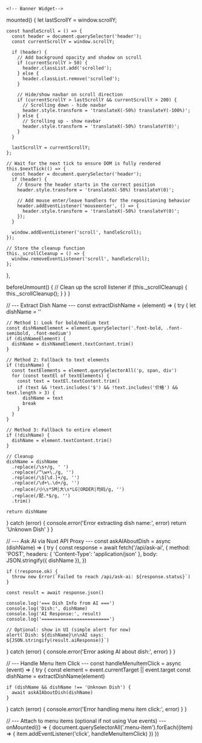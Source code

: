 <script setup>
import { ref, computed, watch, onMounted, onBeforeUnmount, nextTick } from 'vue'

// Mobile menu state
const isMobileMenuOpen = ref(false)

// Show all menu sections state
const showAllMenuSections = ref(false)

// Lunch Special items management
const showAllLunchItems = ref(false)
const initialLunchItemsCount = 16

// Special Combination Platter items management
const showAllComboItems = ref(false)
const initialComboItemsCount = 16

// Complete lunch special menu items
const lunchSpecialItems = [
  { id: 'L1', name: 'Chicken or Roast Pork Chow Mein', chinese: '雞或叉燒炒麵', price: '$5.50' },
  { id: 'L2', name: 'Shrimp or Beef Chow Mein', chinese: '蝦或牛炒麵', price: '$5.50' },
  { id: 'L3', name: 'Chicken or Roast Pork Lo Mein', chinese: '雞或叉燒撈麵', price: '$5.50' },
  { id: 'L4', name: 'Shrimp or Beef Lo Mein', chinese: '蝦或牛撈麵', price: '$5.50' },
  { id: 'L5', name: 'Beef With Broccoli', chinese: '芥蘭牛', price: '$5.50' },
  { id: 'L6', name: 'Chicken With Broccoli', chinese: '芥蘭雞', price: '$5.50' },
  { id: 'L7', name: 'Shrimp With Broccoli', chinese: '芥蘭蝦', price: '$5.50' },
  { id: 'L8', name: 'Roast Pork With Broccoli', chinese: '芥蘭叉燒', price: '$5.50' },
  { id: 'L9', name: 'Pepper Steak With Onion', chinese: '青椒牛', price: '$5.50' },
  { id: 'L10', name: 'Roast Pork With Chinese Vegs', chinese: '叉燒炒菜', price: '$5.50' },
  { id: 'L11', name: 'Moo Goo Gai Pan', chinese: '蘑菇雞', price: '$5.50' },
  { id: 'L12', name: 'Shrimp With Chinese Vegs', chinese: '蝦炒菜', price: '$5.50' },
  { id: 'L13', name: 'Beef With Chinese Vegs', chinese: '牛炒菜', price: '$5.50' },
  { id: 'L14', name: 'Sweet & Sour Chicken or Pork', chinese: '甜酸雞或豬', price: '$5.50' },
  { id: 'L15', name: 'Shrimp With Lobster Sauce', chinese: '龍蝦汁蝦', price: '$5.50' },
  { id: 'L16', name: 'Mixed Vegs With Brown Sauce', chinese: '什錦菜', price: '$5.50' },
  { id: 'L17', name: 'Shrimp With Cashew Nuts', chinese: '腰果蝦', price: '$5.50' },
  { id: 'L18', name: 'Chicken With Cashew Nuts', chinese: '腰果雞', price: '$5.50' },
  { id: 'L19', name: 'Sesame Chicken', chinese: '芝麻雞', price: '$5.50' },
  { id: 'L20', name: 'General Tso\'s Chicken', chinese: '左宗棠雞', price: '$5.50', spicy: true },
  { id: 'L21', name: 'Beef With Garlic Sauce', chinese: '魚香牛', price: '$5.50', spicy: true },
  { id: 'L22', name: 'Chicken With Garlic Sauce', chinese: '魚香雞', price: '$5.50', spicy: true },
  { id: 'L23', name: 'Shrimp With Garlic Sauce', chinese: '魚香蝦', price: '$5.50', spicy: true },
  { id: 'L24', name: 'Broccoli With Garlic Sauce', chinese: '魚香芥蘭', price: '$5.50', spicy: true },
  { id: 'L25', name: 'Kung Po Chicken', chinese: '宮保雞', price: '$5.50', spicy: true },
  { id: 'L26', name: 'Szechuan Beef', chinese: '四川牛', price: '$5.50', spicy: true },
  { id: 'L27', name: 'Szechuan Chicken', chinese: '四川雞', price: '$5.50', spicy: true },
  { id: 'L28', name: 'Szechuan Shrimp', chinese: '四川蝦', price: '$5.50', spicy: true },
  { id: 'L29', name: 'Hunan Beef', chinese: '湖南牛', price: '$5.50', spicy: true },
  { id: 'L30', name: 'Hunan Chicken', chinese: '湖南雞', price: '$5.50', spicy: true },
  { id: 'L31', name: 'Hunan Shrimp', chinese: '湖南蝦', price: '$5.50', spicy: true },
  { id: 'L32', name: 'Mongolian Chicken', chinese: '蒙古雞', price: '$5.50', spicy: true },
  { id: 'L33', name: 'Mongolian Beef', chinese: '蒙古牛', price: '$5.50', spicy: true },
  { id: 'L34', name: 'Boneless Spare Ribs', chinese: '無骨排骨', price: '$5.50' }
]

// Complete special combination platter items (all items)
const specialComboItems = [
  { id: 'C1', name: 'CHICKEN OR PORK CHOW MEIN', chinese: '鸡肉或猪肉炒面', price: '$7.55' },
  { id: 'C2', name: 'CHICKEN OR PORK EGG FOO YOUNG', chinese: '鸡肉或猪肉芙蓉蛋', price: '$7.55' },
  { id: 'C3', name: 'CHICKEN OR PORK LO MEIN', chinese: '鸡肉或猪肉捞面', price: '$7.55' },
  { id: 'C4', name: 'SWEET & SOUR CHICKEN OR PORK', chinese: '糖醋鸡或糖醋猪肉', price: '$7.55' },
  { id: 'C5', name: 'SWEET & SOUR SHRIMP', chinese: '糖醋虾', price: '$7.95' },
  { id: 'C6', name: 'BARBECUED SPARE RIBS', chinese: '烤排骨', price: '$7.95' },
  { id: 'C7', name: 'BONELESS RIBS', chinese: '无骨排骨', price: '$7.95' },
  { id: 'C8', name: 'PEPPER STEAK W. ONION', chinese: '洋葱胡椒牛排', price: '$7.75' },
  { id: 'C9', name: 'BEEF W. BROCCOLI', chinese: '西兰花牛肉', price: '$7.75' },
  { id: 'C10', name: 'CHICKEN W. BROCCOLI', chinese: '西兰花鸡肉', price: '$7.75' },
  { id: 'C11', name: 'SHRIMP W. BROCCOLI', chinese: '虾仁西兰花', price: '$7.95' },
  { id: 'C12', name: 'ROAST PORK W. BROCCOLI', chinese: '西兰花烤猪肉', price: '$7.55' },
  { id: 'C13', name: 'SHRIMP W. LOBSTER SAUCE', chinese: '龙虾酱虾', price: '$7.95' },
  { id: 'C14', name: 'MOO GOO GAI PAN', chinese: '蘑菇鸡片', price: '$7.55' },
  { id: 'C15', name: 'SHRIMP W. CHINESE VEGETABLES', chinese: '虾仁炒蔬菜', price: '$7.95' },
  { id: 'C16', name: 'CHICKEN W. MIX VEGETABLES', chinese: '鸡肉什锦蔬菜', price: '$7.55' },
  { id: 'C17', name: 'SESAME CHICKEN', chinese: '芝麻鸡', price: '$7.95' },
  { id: 'C18', name: 'GENERAL TSO\'S CHICKEN', chinese: '左宗棠鸡', price: '$7.95', spicy: true },
  { id: 'C19', name: 'ORANGE CHICKEN', chinese: '橙汁鸡', price: '$7.95' },
  { id: 'C20', name: 'HONEY CHICKEN', chinese: '蜜汁鸡', price: '$7.95' },
  { id: 'C21', name: 'KUNG PAO CHICKEN', chinese: '宫保鸡丁', price: '$7.95', spicy: true },
  { id: 'C22', name: 'CASHEW CHICKEN', chinese: '腰果鸡丁', price: '$7.95' },
  { id: 'C23', name: 'BEEF WITH GARLIC SAUCE', chinese: '鱼香牛肉', price: '$7.95', spicy: true },
  { id: 'C24', name: 'MONGOLIAN BEEF', chinese: '蒙古牛肉', price: '$7.95', spicy: true }
]

// Limited special combo items (C1-C16) - static array
const limitedComboItems = [
  { id: 'C1', name: 'CHICKEN OR PORK CHOW MEIN', chinese: '鸡肉或猪肉炒面', price: '$7.55' },
  { id: 'C2', name: 'CHICKEN OR PORK EGG FOO YOUNG', chinese: '鸡肉或猪肉芙蓉蛋', price: '$7.55' },
  { id: 'C3', name: 'CHICKEN OR PORK LO MEIN', chinese: '鸡肉或猪肉捞面', price: '$7.55' },
  { id: 'C4', name: 'SWEET & SOUR CHICKEN OR PORK', chinese: '糖醋鸡或糖醋猪肉', price: '$7.55' },
  { id: 'C5', name: 'SWEET & SOUR SHRIMP', chinese: '糖醋虾', price: '$7.95' },
  { id: 'C6', name: 'BARBECUED SPARE RIBS', chinese: '烤排骨', price: '$7.95' },
  { id: 'C7', name: 'BONELESS RIBS', chinese: '无骨排骨', price: '$7.95' },
  { id: 'C8', name: 'PEPPER STEAK W. ONION', chinese: '洋葱胡椒牛排', price: '$7.75' },
  { id: 'C9', name: 'BEEF W. BROCCOLI', chinese: '西兰花牛肉', price: '$7.75' },
  { id: 'C10', name: 'CHICKEN W. BROCCOLI', chinese: '西兰花鸡肉', price: '$7.75' },
  { id: 'C11', name: 'SHRIMP W. BROCCOLI', chinese: '虾仁西兰花', price: '$7.95' },
  { id: 'C12', name: 'ROAST PORK W. BROCCOLI', chinese: '西兰花烤猪肉', price: '$7.55' },
  { id: 'C13', name: 'SHRIMP W. LOBSTER SAUCE', chinese: '龙虾酱虾', price: '$7.95' },
  { id: 'C14', name: 'MOO GOO GAI PAN', chinese: '蘑菇鸡片', price: '$7.55' },
  { id: 'C15', name: 'SHRIMP W. CHINESE VEGETABLES', chinese: '虾仁炒蔬菜', price: '$7.95' },
  { id: 'C16', name: 'CHICKEN W. MIX VEGETABLES', chinese: '鸡肉什锦蔬菜', price: '$7.55' }
]

// Limited lunch items array (L1-L16) - static array to avoid Vue DOM issues
const limitedLunchItems = [
  { id: 'L1', name: 'Chicken or Roast Pork Chow Mein', chinese: '雞或叉燒炒麵', price: '$5.50' },
  { id: 'L2', name: 'Shrimp or Beef Chow Mein', chinese: '蝦或牛炒麵', price: '$5.50' },
  { id: 'L3', name: 'Chicken or Roast Pork Lo Mein', chinese: '雞或叉燒撈麵', price: '$5.50' },
  { id: 'L4', name: 'Shrimp or Beef Lo Mein', chinese: '蝦或牛撈麵', price: '$5.50' },
  { id: 'L5', name: 'Beef With Broccoli', chinese: '芥蘭牛', price: '$5.50' },
  { id: 'L6', name: 'Chicken With Broccoli', chinese: '芥蘭雞', price: '$5.50' },
  { id: 'L7', name: 'Shrimp With Broccoli', chinese: '芥蘭蝦', price: '$5.50' },
  { id: 'L8', name: 'Roast Pork With Broccoli', chinese: '芥蘭叉燒', price: '$5.50' },
  { id: 'L9', name: 'Pepper Steak With Onion', chinese: '青椒牛', price: '$5.50' },
  { id: 'L10', name: 'Roast Pork With Chinese Vegs', chinese: '叉燒炒菜', price: '$5.50' },
  { id: 'L11', name: 'Moo Goo Gai Pan', chinese: '蘑菇雞', price: '$5.50' },
  { id: 'L12', name: 'Shrimp With Chinese Vegs', chinese: '蝦炒菜', price: '$5.50' },
  { id: 'L13', name: 'Beef With Chinese Vegs', chinese: '牛炒菜', price: '$5.50' },
  { id: 'L14', name: 'Sweet & Sour Chicken or Pork', chinese: '甜酸雞或豬', price: '$5.50' },
  { id: 'L15', name: 'Shrimp With Lobster Sauce', chinese: '龍蝦汁蝦', price: '$5.50' },
  { id: 'L16', name: 'Mixed Vegs With Brown Sauce', chinese: '什錦菜', price: '$5.50' },
]

// Computed property for current lunch items with error handling
const currentLunchItems = computed(() => {
  try {
    const result = showAllLunchItems.value ? lunchSpecialItems : limitedLunchItems
    console.log('currentLunchItems computed - showAllLunchItems:', showAllLunchItems.value, 'returning items count:', result.length)
    return result
  } catch (error) {
    console.error('Error in currentLunchItems computed:', error)
    return limitedLunchItems // fallback to limited items
  }
})

// Simple toggle function with defensive programming
const toggleLunchItems = () => {
  console.log('toggleLunchItems called - current state:', showAllLunchItems.value)
  try {
    const currentState = showAllLunchItems.value
    showAllLunchItems.value = !currentState
    console.log('toggleLunchItems - state changed from', currentState, 'to', showAllLunchItems.value)
  } catch (error) {
    console.error('Error toggling lunch items:', error)
    // Force reset to false if there's an error
    showAllLunchItems.value = false
  }
}

// Ultra-simplified handler 
const handleToggleLunchItems = (event) => {
  console.log('handleToggleLunchItems called - current state:', showAllLunchItems.value)
  try {
    if (event) {
      event.preventDefault()
      event.stopPropagation()
    }
    toggleLunchItems()
    console.log('handleToggleLunchItems completed - new state:', showAllLunchItems.value)
  } catch (error) {
    console.error('Error in handleToggleLunchItems:', error)
  }
}

// Computed property for current combo items with error handling
const currentComboItems = computed(() => {
  try {
    const result = showAllComboItems.value ? specialComboItems : limitedComboItems
    console.log('currentComboItems computed - showAllComboItems:', showAllComboItems.value, 'returning items count:', result.length)
    return result
  } catch (error) {
    console.error('Error in currentComboItems computed:', error)
    return limitedComboItems // fallback to limited items
  }
})

// Simple toggle function for combo items
const toggleComboItems = () => {
  console.log('toggleComboItems called - current state:', showAllComboItems.value)
  try {
    const currentState = showAllComboItems.value
    showAllComboItems.value = !currentState
    console.log('toggleComboItems - state changed from', currentState, 'to', showAllComboItems.value)
  } catch (error) {
    console.error('Error toggling combo items:', error)
    // Force reset to false if there's an error
    showAllComboItems.value = false
  }
}

// Handler for combo items toggle
const handleToggleComboItems = (event) => {
  console.log('handleToggleComboItems called - current state:', showAllComboItems.value)
  try {
    if (event) {
      event.preventDefault()
      event.stopPropagation()
    }
    toggleComboItems()
    console.log('handleToggleComboItems completed - new state:', showAllComboItems.value)
  } catch (error) {
    console.error('Error in handleToggleComboItems:', error)
  }
}

// Basic initialization after DOM mount
onMounted(async () => {
  // Privacy-focused browser detection for analytics purposes
  // These browsers commonly block Google Analytics tracking
  try {
    let isPrivacyBrowser = false;
    let browserName = 'Unknown';
    
    // Check for Brave browser
    const isBrave = (navigator.brave && await navigator.brave.isBrave()) || false;
    if (isBrave) {
      isPrivacyBrowser = true;
      browserName = 'Brave';
    }
    
    // Check for other privacy-focused browsers via User Agent
    const userAgent = navigator.userAgent;
    
    // Safari with Enhanced Tracking Protection (most Safari users have this enabled)
    if (userAgent.includes('Safari') && !userAgent.includes('Chrome') && !userAgent.includes('Chromium')) {
      isPrivacyBrowser = true;
      browserName = 'Safari';
    }
    
    // Firefox (Enhanced Tracking Protection is default since v69)
    if (userAgent.includes('Firefox')) {
      isPrivacyBrowser = true;
      browserName = 'Firefox';
    }
    
    // DuckDuckGo Browser
    if (userAgent.includes('DuckDuckGo')) {
      isPrivacyBrowser = true;
      browserName = 'DuckDuckGo';
    }
    
    // Tor Browser (based on Firefox)
    if (userAgent.includes('Tor') || userAgent.includes('torbrowser')) {
      isPrivacyBrowser = true;
      browserName = 'Tor';
    }
    
    // Edge with tracking prevention (when in strict mode, but we'll log all Edge users)
    if (userAgent.includes('Edg/')) {
      isPrivacyBrowser = true;
      browserName = 'Edge';
    }
    
    // Opera (when ad blocker is enabled, but we'll log all Opera users)
    if (userAgent.includes('OPR/') || userAgent.includes('Opera')) {
      isPrivacyBrowser = true;
      browserName = 'Opera';
    }
    
    console.log(`Privacy browser detected: ${isPrivacyBrowser} (${browserName})`);
    
    // Store the result for potential analytics use
    window.isPrivacyBrowserDetected = isPrivacyBrowser;
    window.detectedBrowserName = browserName;
    
    // Log privacy-focused browser users to database
    if (isPrivacyBrowser) {
      await logPrivacyBrowserUser(browserName);
    }
  } catch (error) {
    console.log('Privacy browser detection failed');
    console.warn('Error detecting privacy browser:', error);
    window.isPrivacyBrowserDetected = false;
    window.detectedBrowserName = 'Unknown';
  }

  // Make function globally available for debugging
  window.debugToggleLunch = () => {
    handleToggleLunchItems()
  }
  window.debugToggleCombo = () => {
    handleToggleComboItems()
  }
})

// Function to log privacy-focused browser users to database
const logPrivacyBrowserUser = async (browserName) => {
  try {
    console.log(`Attempting to log ${browserName} user via proxy`);
    
    // Use the Nuxt proxy API route to avoid mixed content issues
    const response = await fetch('/api/log-brave-proxy', {
      method: 'POST',
      headers: {
        'Content-Type': 'application/json',
        'Accept': 'application/json',
      },
      body: JSON.stringify({
        timestamp: new Date().toISOString(),
        userAgent: navigator.userAgent,
        url: window.location.href,
        action: 'log_privacy_browser_user',
        browserName: browserName
      })
    });
    
    console.log('Proxy response status:', response.status, response.statusText);
    
    if (response.ok) {
      const result = await response.json();
      console.log(`${browserName} user logged successfully via proxy:`, result);
    } else {
      const errorText = await response.text();
      console.warn(`Failed to log ${browserName} user via proxy:`, response.status, response.statusText, errorText);
    }
  } catch (error) {
    console.warn(`Error logging ${browserName} user via proxy:`, error);
    console.warn('Error details:', error.message, error.name);
  }
}

// Apple MapKit configuration - completely isolated from Vue reactivity
const mapLoaded = ref(false)
const mapContainer = ref(null) // Template ref for map container
let mapInstance = null // Plain variable, not reactive
const APPLE_MAPS_API_KEY = 'eyJraWQiOiJHS0NQSzQ0RldDIiwidHlwIjoiSldUIiwiYWxnIjoiRVMyNTYifQ.eyJpc3MiOiI2R002RDUzMjNFIiwiaWF0IjoxNzU3Nzg4NDM5LCJvcmlnaW4iOiJoYXBweWZhbWlseW9rLmNvbSJ9.uOKILgzEfCHQ8JVBCcmoSorKyj7eFNIoWtE03M_oQNipmgeiRQ5QYvwH2w37lPPUcEN3Fyh-OR6ncUaW58ljcA'

// Debug function to decode JWT header - FIXED
const debugJWT = (token) => {
  try {
    const parts = token.split('.')
    if (parts.length !== 3) {
      console.error('Invalid JWT format - expected 3 parts, got:', parts.length)
      return null
    }
    
    const header = JSON.parse(atob(parts[0]))
    const payload = JSON.parse(atob(parts[1]))
    
    console.log('JWT Header:', header)
    console.log('JWT Payload:', payload)
    
    const now = Math.floor(Date.now() / 1000)
    console.log('Current timestamp:', now)
    console.log('Token issued at:', payload.iat)
    
    // Check if token has expiration
    if (payload.exp) {
      console.log('Token expires at:', payload.exp)
      console.log('Token is valid:', now >= payload.iat && now <= payload.exp)
      return { header, payload, isValid: now >= payload.iat && now <= payload.exp }
    } else {
      // No expiration field - check if issued time is valid and not in future
      const isValid = payload.iat && now >= payload.iat
      console.log('Token has no expiration field')
      console.log('Token is valid (no expiration):', isValid)
      return { header, payload, isValid }
    }
    
  } catch (error) {
    console.error('Error decoding JWT:', error)
    return null
  }
}


// Menu sections data - hardcoded for reliability and completeness
const menuSections = ref([
  { id: 'kids-menu', title: 'KIDS MENU', subtitle: '儿童菜单' },
  { id: 'lunch-special', title: 'LUNCH SPECIAL', subtitle: '午餐特价' },
  { id: 'appetizers', title: 'APPETIZERS', subtitle: '开胃菜' },
  { id: 'soup', title: 'SOUP', subtitle: '汤' },
  { id: 'fried-rice', title: 'FRIED RICE', subtitle: '炒饭' },
  { id: 'chow-mein', title: 'CHOW MEIN', subtitle: '炒面' },
  { id: 'lo-mein', title: 'LO MEIN', subtitle: '捞面' },
  { id: 'chow-mai-fun', title: 'CHOW MAI FUN', subtitle: '炒面粉' },
  { id: 'egg-foo-young', title: 'EGG FOO YOUNG', subtitle: '芙蓉蛋' },
  { id: 'beef', title: 'BEEF', subtitle: '牛肉' },
  { id: 'chicken', title: 'CHICKEN', subtitle: '鸡肉' },
  { id: 'pork', title: 'PORK', subtitle: '猪肉' },
  { id: 'seafood', title: 'SEAFOOD', subtitle: '海鲜' },
  { id: 'special-combination-platter', title: 'SPECIAL COMBINATION PLATTER', subtitle: '特色拼盘' },
  { id: 'sweet-sour', title: 'SWEET & SOUR', subtitle: '糖醋类' },
  { id: 'moo-shu', title: 'MOO SHU', subtitle: '木须类' },
  { id: 'vegetables', title: 'VEGETABLE', subtitle: '蔬菜类' },
  { id: 'coupons', title: 'COUPONS', subtitle: '优惠券' }
])

// Toggle mobile menu
const toggleMobileMenu = () => {
  isMobileMenuOpen.value = !isMobileMenuOpen.value
}

// Close mobile menu
const closeMobileMenu = () => {
  isMobileMenuOpen.value = false
}

// Show all menu sections
const showAllMenu = () => {
  showAllMenuSections.value = !showAllMenuSections.value
  // Close mobile menu if open
  if (isMobileMenuOpen.value) {
    closeMobileMenu()
  }
}

// Navigate to menu section
const navigateToSection = (sectionId) => {
  const element = document.getElementById(sectionId)
  if (element) {
    element.scrollIntoView({
      behavior: 'smooth',
      block: 'start'
    })
  }
  // Hide all menu sections view
  showAllMenuSections.value = false
  // Close mobile menu if open
  if (isMobileMenuOpen.value) {
    closeMobileMenu()
  }
}

// Navigate to home and scroll to top
const navigateToHome = () => {
  // Navigate to root path to clear URL
  navigateTo('/')
  // Also scroll to top for better UX
  window.scrollTo({
    top: 0,
    behavior: 'smooth'
  })
}

// Navigate to menus page
const navigateToMenus = () => {
  navigateTo('/menus')
}

// Initialize Apple MapKit
const initializeMap = async () => {
  console.log('Initializing Apple Maps...')
  
  if (!process.client) {
    console.log('Not on client side, skipping map initialization')
    return
  }

  const mapElement = mapContainer.value
  if (!mapElement) {
    console.error('Map container ref not available')
    return
  }

  if (!APPLE_MAPS_API_KEY || APPLE_MAPS_API_KEY === 'YOUR_API_KEY_HERE') {
    console.warn('Apple Maps API key not configured')
    showMapError('Map requires API key configuration')
    return
  }

  try {
    // Check if MapKit script is already loaded or being loaded
    const existingScript = document.querySelector('script[src*="mapkit.js"]')
    
    // Load the complete MapKit JS library directly
    if (!window.mapkit || !window.mapkit.Map) {
      if (!existingScript) {
        console.log('Loading MapKit JS library...')
        await new Promise((resolve, reject) => {
          const script = document.createElement('script')
          script.src = 'https://cdn.apple-mapkit.com/mk/5.x.x/mapkit.js'
          script.crossOrigin = 'anonymous'
          script.onload = () => {
            console.log('MapKit JS library loaded successfully')
            resolve()
          }
          script.onerror = (error) => {
            console.error('Failed to load MapKit JS library:', error)
            reject(error)
          }
          document.head.appendChild(script)
        })
      } else {
        console.log('MapKit script already exists, waiting for it to load...')
        // Wait for existing script to load
        await new Promise((resolve) => {
          const checkLoaded = () => {
            if (window.mapkit && window.mapkit.Map) {
              resolve()
            } else {
              setTimeout(checkLoaded, 100)
            }
          }
          checkLoaded()
        })
      }
    }
    
    // Give it a moment to initialize all libraries
    setTimeout(() => {
      initMapKit()
    }, 500)
    
  } catch (error) {
    console.error('Error loading Apple Maps:', error)
    showMapError('Error loading Apple Maps')
  }
}

const showMapError = (message) => {
  console.log('Showing map error:', message)
  
  // Set map as "loaded" first to hide loading indicator and prevent Vue reactivity issues
  mapLoaded.value = true
  
  // Use a safer approach for DOM updates
  setTimeout(() => {
    const mapElement = mapContainer.value
    if (mapElement && mapElement.isConnected && mapElement.parentNode) {
      try {
        // Create a simple fallback display
        const errorDiv = document.createElement('div')
        errorDiv.className = 'flex items-center justify-center h-full text-center p-4'
        errorDiv.innerHTML = `
          <div>
            <p class="text-red-600 mb-2">${message}</p>
            <p class="text-sm text-gray-500">Unable to load Apple Maps</p>
            <div class="mt-4 space-y-2">
              <button onclick="window.location.reload()" class="block mx-auto px-4 py-2 bg-red-600 text-white rounded text-sm hover:bg-red-700">
                Retry
              </button>
              <div class="text-sm text-gray-600 mt-2">
                <p>1219 E. Alameda St</p>
                <p>Norman, OK, 73071</p>
              </div>
            </div>
          </div>
        `
        
        // Clear existing content safely
        while (mapElement.firstChild) {
          mapElement.removeChild(mapElement.firstChild)
        }
        
        mapElement.appendChild(errorDiv)
        
      } catch (domError) {
        console.error('Error updating map element:', domError)
        // Fallback: just show a simple text
        if (mapElement) {
          mapElement.textContent = 'Map loading failed. Location: 1219 E. Alameda St, Norman, OK, 73071'
        }
      }
    }
  }, 100) // Small delay to ensure DOM is stable
}

const initMapKit = () => {
  console.log('Initializing MapKit...')
  
  try {
    if (!window.mapkit) {
      console.error('MapKit not available on window object')
      showMapError('MapKit library not loaded')
      return
    }

    console.log('MapKit available, checking if already initialized...')
    console.log('MapKit version:', window.mapkit.version)
    console.log('MapKit.Map available:', typeof window.mapkit.Map)
    
    // Check if Map constructor is available
    if (!window.mapkit.Map) {
      console.error('MapKit.Map constructor not available')
      showMapError('MapKit Map library not fully loaded')
      return
    }
    
    // Check if MapKit is already initialized
    if (window.mapkit.isConfigured === true) {
      console.log('MapKit already configured, creating map directly')
      createMap()
      return
    }

    console.log('Initializing MapKit with API key...')
    console.log('API key length:', APPLE_MAPS_API_KEY.length)
    
    // Debug the JWT token
    const jwtDebug = debugJWT(APPLE_MAPS_API_KEY)
    if (!jwtDebug || !jwtDebug.isValid) {
      console.error('JWT token appears to be invalid or expired')
      showMapError('Invalid or expired API key. Please check your Apple MapKit JWT token.')
      return
    }
    
    // Track if map creation has been attempted to prevent multiple calls
    let mapCreationAttempted = false
    
    // Initialize MapKit with better error handling
    try {
      window.mapkit.init({
        authorizationCallback: (done) => {
          console.log('Authorization callback triggered')
          
          try {
            // Call done with the JWT token
            done(APPLE_MAPS_API_KEY)
            console.log('Authorization callback completed successfully')
            
            // Wait for MapKit to process the auth and create map
            setTimeout(() => {
              console.log('Post-auth delayed check - MapKit.isConfigured:', window.mapkit.isConfigured)
              if (!mapCreationAttempted) {
                mapCreationAttempted = true
                console.log('Attempting map creation after auth...')
                createMap()
              }
            }, 2000) // Longer delay to ensure full initialization
            
          } catch (authError) {
            console.error('Error in authorization callback:', authError)
            showMapError('Authentication failed: ' + authError.message)
          }
        },
        language: 'en'
      })
      
      console.log('MapKit.init() called successfully')
      
    } catch (initError) {
      console.error('Error during mapkit.init():', initError)
      showMapError('Failed to initialize MapKit: ' + initError.message)
      return
    }

    // Final fallback timeout
    setTimeout(() => {
      console.log('Final timeout check - MapKit.isConfigured:', window.mapkit.isConfigured)
      console.log('MapKit.Map available:', typeof window.mapkit.Map)
      
      if (!mapCreationAttempted && window.mapkit.Map) {
        console.log('Timeout reached, attempting to create map anyway...')
        mapCreationAttempted = true
        createMap()
      } else if (!mapCreationAttempted) {
        console.error('MapKit failed to initialize after timeout')
        showMapError('MapKit failed to initialize properly')
      }
    }, 15000) // Longer timeout for full initialization

  } catch (error) {
    console.error('Error initializing MapKit:', error)
    showMapError('Error initializing MapKit: ' + error.message)
  }
}

const createMap = () => {
  console.log('Creating map...')
  
  try {
    const mapElement = mapContainer.value
    if (!mapElement) {
      console.error('Map container ref not available when creating map')
      showMapError('Map container element not found')
      return
    }

    if (!window.mapkit) {
      console.error('MapKit not available when creating map')
      showMapError('MapKit library not available')
      return
    }

    console.log('MapKit state:', {
      isConfigured: window.mapkit.isConfigured,
      version: window.mapkit.version,
      Map: typeof window.mapkit.Map,
      Coordinate: typeof window.mapkit.Coordinate
    })

    // Clear any existing content and remove loading indicator
    mapElement.innerHTML = ''

    // Create coordinate for restaurant location
    // 1219 E. Alameda St, Norman, OK, 73071 - Happy Family Restaurant
    const latitude = 35.219572    // Correct Google coordinates for Happy Family Restaurant
    const longitude = -97.4219136
    console.log(`Creating map with coordinates: ${latitude}, ${longitude}`)

    if (!window.mapkit.Coordinate) {
      console.error('MapKit coordinate classes not available')
      showMapError('MapKit coordinate system not available')
      return
    }

    if (!window.mapkit.Map) {
      console.error('MapKit Map constructor not available')
      showMapError('MapKit Map constructor not available')
      return
    }

    const coordinate = new window.mapkit.Coordinate(latitude, longitude)

    // Create the map with proper configuration
    console.log('Creating map instance...')
    
    mapInstance = new window.mapkit.Map(mapElement, {
      center: coordinate,
      region: new window.mapkit.CoordinateRegion(
        coordinate,
        new window.mapkit.CoordinateSpan(0.01, 0.01)
      ),
      mapType: window.mapkit.Map.MapTypes.Standard,
      showsMapTypeControl: false,
      showsZoomControl: true,
      showsUserLocationControl: false,
      isRotationEnabled: false,
      isScrollEnabled: true,
      isZoomEnabled: true,
      showsCompass: window.mapkit.FeatureVisibility.Hidden
    })

    console.log('Map instance created successfully')

    // Wait for map to be ready before adding annotations
    setTimeout(() => {
      try {
        // Add a marker for the restaurant location
        const restaurantCoordinate = new window.mapkit.Coordinate(latitude, longitude)
        const annotation = new window.mapkit.MarkerAnnotation(restaurantCoordinate, {
          title: 'Happy Family Restaurant',
          subtitle: '1219 E. Alameda St, Norman, OK 73071\nHeisman Square Shopping Center',
          color: '#dc2626'
        })

        mapInstance.addAnnotation(annotation)
        console.log('Marker added to map')

        // Set the map as loaded using setTimeout and nextTick to fully isolate from Vue's update cycle
        setTimeout(() => {
          nextTick(() => {
            try {
              mapLoaded.value = true
              console.log('Map loading completed successfully')
            } catch (error) {
              console.error('Error setting map loaded state:', error)
            }
          })
        }, 100)
      } catch (annotationError) {
        console.error('Error adding annotation:', annotationError)
        // Map created successfully even if annotation fails
        setTimeout(() => {
          nextTick(() => {
            try {
              mapLoaded.value = true
            } catch (error) {
              console.error('Error setting map loaded state after annotation error:', error)
            }
          })
        }, 100)
      }
    }, 1000)

  } catch (error) {
    console.error('Error creating map:', error)
    showMapError('Error creating map: ' + error.message)
  }
}

// Scroll to top function
const scrollToTop = () => {
  window.scrollTo({
    top: 0,
    behavior: 'smooth'
  })
}

// Watch for mobile menu state changes to control body scroll
watch(isMobileMenuOpen, (isOpen) => {
  if (process.client) {
    if (isOpen) {
      document.body.style.overflow = 'hidden'
    } else {
      document.body.style.overflow = ''
    }
  }
})

// Close menu on escape key
const handleEscapeKey = (event) => {
  if (event.key === 'Escape' && isMobileMenuOpen.value) {
    closeMobileMenu()
  }
}

// Setup event listeners on mount
onMounted(() => {
  document.addEventListener('keydown', handleEscapeKey)
  
  // Initialize Apple Maps with proper DOM ready check
  nextTick(() => {
    setTimeout(() => {
      console.log('DOM ready, initializing map...')
      initializeMap()
    }, 500)
  })
})

// Cleanup on unmount
onBeforeUnmount(() => {
  document.removeEventListener('keydown', handleEscapeKey)
  document.body.style.overflow = ''
  
  // Cleanup map instance
  if (mapInstance) {
    try {
      mapInstance.destroy()
    } catch (error) {
      console.warn('Error destroying map:', error)
    }
    mapInstance = null
  }
})
</script>

    <!-- Banner Widget-->
   <!-- <div class="z-999 relative isolate flex items-center gap-x-6 overflow-hidden bg-gray-50 px-6 py-2.5 sm:px-3.5 sm:before:flex-1">
  <div aria-hidden="true" class="absolute top-1/2 left-[max(-7rem,calc(50%-52rem))] -z-10 -translate-y-1/2 transform-gpu blur-2xl">
    <div style="clip-path: polygon(74.8% 41.9%, 97.2% 73.2%, 100% 34.9%, 92.5% 0.4%, 87.5% 0%, 75% 28.6%, 58.5% 54.6%, 50.1% 56.8%, 46.9% 44%, 48.3% 17.4%, 24.7% 53.9%, 0% 27.9%, 11.9% 74.2%, 24.9% 54.1%, 68.6% 100%, 74.8% 41.9%)" class="aspect-577/310 w-144.25 bg-linear-to-r from-[#ff80b5] to-[#9089fc] opacity-30"></div>
  </div>
  <div aria-hidden="true" class="absolute top-1/2 left-[max(45rem,calc(50%+8rem))] -z-10 -translate-y-1/2 transform-gpu blur-2xl">
    <div style="clip-path: polygon(74.8% 41.9%, 97.2% 73.2%, 100% 34.9%, 92.5% 0.4%, 87.5% 0%, 75% 28.6%, 58.5% 54.6%, 50.1% 56.8%, 46.9% 44%, 48.3% 17.4%, 24.7% 53.9%, 0% 27.9%, 11.9% 74.2%, 24.9% 54.1%, 68.6% 100%, 74.8% 41.9%)" class="aspect-577/310 w-144.25 bg-linear-to-r from-[#ff80b5] to-[#9089fc] opacity-30"></div>
  </div>
  <div class="flex flex-wrap items-center gap-x-4 gap-y-2 animate__rubberBand">
    <p class="text-sm/6 text-gray-900">
      <strong class="font-semibold"><i class="fa-duotone fa-solid fa-bullhorn"></i>COMING SOON: We've officially partnered with Doordash to Deliver Your Favorite Meals.</strong><br/>Pay with any major credit card or Apple Pay delivered right to your door!
    </p>
  </div>
  <div class="flex flex-1 justify-end">
    <button type="button" class="-m-3 p-3 focus-visible:-outline-offset-4">
      <span class="sr-only">Dismiss</span>
      <svg viewBox="0 0 20 20" fill="currentColor" data-slot="icon" aria-hidden="true" class="size-5 text-gray-900">
        <path d="M6.28 5.22a.75.75 0 0 0-1.06 1.06L8.94 10l-3.72 3.72a.75.75 0 1 0 1.06 1.06L10 11.06l3.72 3.72a.75.75 0 1 0 1.06-1.06L11.06 10l3.72-3.72a.75.75 0 0 0-1.06-1.06L10 8.94 6.28 5.22Z" />
      </svg>
    </button>
  </div>
</div>-->

<style>
@keyframes pulseZoom {
  0%, 100% {
    transform: scale(1);
  }
  50% {
    transform: scale(1.15);
  }
}
</style>


  mounted() {
    let lastScrollY = window.scrollY;
    
    const handleScroll = () => {
      const header = document.querySelector('header');
      const currentScrollY = window.scrollY;
      
      if (header) {
        // Add background opacity and shadow on scroll
        if (currentScrollY > 50) {
          header.classList.add('scrolled');
        } else {
          header.classList.remove('scrolled');
        }
        
        // Hide/show navbar on scroll direction
        if (currentScrollY > lastScrollY && currentScrollY > 200) {
          // Scrolling down - hide navbar
          header.style.transform = 'translateX(-50%) translateY(-100%)';
        } else {
          // Scrolling up - show navbar
          header.style.transform = 'translateX(-50%) translateY(0)';
        }
      }
      
      lastScrollY = currentScrollY;
    };
    
    // Wait for the next tick to ensure DOM is fully rendered
    this.$nextTick(() => {
      const header = document.querySelector('header');
      if (header) {
        // Ensure the header starts in the correct position
        header.style.transform = 'translateX(-50%) translateY(0)';
        
        // Add mouse enter/leave handlers for the repositioning behavior
        header.addEventListener('mouseenter', () => {
          header.style.transform = 'translateX(-50%) translateY(0)';
        });
      }
      
      window.addEventListener('scroll', handleScroll);
    });
    
    // Store the cleanup function
    this._scrollCleanup = () => {
      window.removeEventListener('scroll', handleScroll);
    };
  },
  
  beforeUnmount() {
    // Clean up the scroll listener
    if (this._scrollCleanup) {
      this._scrollCleanup();
    }
  }
}

// --- Extract Dish Name ---
const extractDishName = (element) => {
  try {
    let dishName = ''

    // Method 1: Look for bold/medium text
    const dishNameElement = element.querySelector('.font-bold, .font-semibold, .font-medium')
    if (dishNameElement) {
      dishName = dishNameElement.textContent.trim()
    }

    // Method 2: Fallback to text elements
    if (!dishName) {
      const textElements = element.querySelectorAll('p, span, div')
      for (const textEl of textElements) {
        const text = textEl.textContent.trim()
        if (text && !text.includes('$') && !text.includes('价格') && text.length > 3) {
          dishName = text
          break
        }
      }
    }

    // Method 3: Fallback to entire element
    if (!dishName) {
      dishName = element.textContent.trim()
    }

    // Cleanup
    dishName = dishName
      .replace(/\s+/g, ' ')
      .replace(/^\w+\./g, '')
      .replace(/\$[\d.]+/g, '')
      .replace(/\d+\.\d+/g, '')
      .replace(/小\s*SM|大\s*LG|ORDER|均码/g, '')
      .replace(/配.*$/g, '')
      .trim()

    return dishName
  } catch (error) {
    console.error('Error extracting dish name:', error)
    return 'Unknown Dish'
  }
}

// --- Ask AI via Nuxt API Proxy ---
const askAIAboutDish = async (dishName) => {
  try {
    const response = await fetch('/api/ask-ai', {
      method: 'POST',
      headers: { 'Content-Type': 'application/json' },
      body: JSON.stringify({ dishName }),
    })

    if (!response.ok) {
      throw new Error(`Failed to reach /api/ask-ai: ${response.status}`)
    }

    const result = await response.json()

    console.log('=== Dish Info from AI ===')
    console.log('Dish:', dishName)
    console.log('AI Response:', result)
    console.log('=========================')

    // Optional: show in UI (simple alert for now)
    alert(`Dish: ${dishName}\n\nAI says: ${JSON.stringify(result.aiResponse)}`)
  } catch (error) {
    console.error('Error asking AI about dish:', error)
  }
}

// --- Handle Menu Item Click ---
const handleMenuItemClick = async (event) => {
  try {
    const element = event.currentTarget || event.target
    const dishName = extractDishName(element)

    if (dishName && dishName !== 'Unknown Dish') {
      await askAIAboutDish(dishName)
    }
  } catch (error) {
    console.error('Error handling menu item click:', error)
  }
}

// --- Attach to menu items (optional if not using Vue events) ---
onMounted(() => {
  document.querySelectorAll('.menu-item').forEach((item) => {
    item.addEventListener('click', handleMenuItemClick)
  })
})
</script>

<!-- makes it so that it extracts the dish name -->

<style>
html {
  scroll-behavior: smooth;
}

/* Mobile menu animation */
@keyframes slide-in-from-top {
  from {
    opacity: 0;
    transform: translateY(-10px);
  }
  to {
    opacity: 1;
    transform: translateY(0);
  }
}

.animate-in {
  animation: slide-in-from-top 0.3s ease-out;
}

/* Ensure mobile menu appears above other elements */
nav[v-show] {
  z-index: 60;
}

/* Center navbar horizontally */

.navbar-center {
  transform: translateX(-50%);
}
.navbar-center {
  transform: translateX(-50%) translateY(0);
}


header {
  transition: transform 0.3s ease-in-out, background-color 0.3s ease-in-out, box-shadow 0.3s ease-in-out, backdrop-filter 0.3s ease-in-out;
}  */

/* Scrolled state - glass effect with transparency */
header.scrolled {
  background: rgba(255, 255, 255, 0.15) !important;
  backdrop-filter: blur(20px) saturate(180%) !important;
  box-shadow: 0 8px 32px rgba(0, 0, 0, 0.1) !important;
  border: 1px solid rgba(255, 255, 255, 0.2) !important;
}

/* Default transparent state */
header:not(.scrolled) {
  background: linear-gradient(180deg, rgba(255, 255, 255, 0.1) 0%, rgba(255, 255, 255, 0) 100%) !important;
  backdrop-filter: blur(10px) !important;
}

/* Smooth scroll behavior for anchor links */
html {
  scroll-behavior: smooth;
  overflow-x: hidden;
}

body {
  overflow-x: hidden;
}

/* Ensure fixed header doesn't cover content when clicking anchor links */
[id] {
  scroll-margin-top: 120px;
}

/* MSG Badge with crossed-out effect */
.msg-badge-crossed {
  position: relative;
  border-radius: 9999px; /* rounded-full equivalent */
  background: transparent !important; /* Make background transparent */
  border: 2px solid rgba(22, 163, 74, 0.7); /* Green border with slight transparency for blur effect */
  filter: blur(0.5px); /* Slight blur on the border */
}

.msg-badge-crossed::before,
.msg-badge-crossed::after {
  content: '';
  position: absolute;
  top: 0;
  left: 0;
  right: 0;
  bottom: 0;
  background: linear-gradient(45deg, transparent 46%, rgba(22, 163, 74, 0.8) 48%, rgba(22, 163, 74, 0.8) 52%, transparent 54%);
  pointer-events: none;
  z-index: 1;
  border-radius: 9999px; /* Match parent's rounded shape */
  filter: blur(0.5px); /* Slight blur on the X lines */
}

.msg-badge-crossed::after {
  background: linear-gradient(-45deg, transparent 46%, rgba(22, 163, 74, 0.8) 48%, rgba(22, 163, 74, 0.8) 52%, transparent 54%);
  filter: blur(0.5px); /* Slight blur on the X lines */
}

.msg-badge-crossed > * {
  position: relative;
  z-index: 10; /* Higher z-index to ensure text is in front */
  filter: none; /* Remove any blur from text */
}

/* Apple MapKit Styles */
.mapkit-map {
  border-radius: 0 0 0.5rem 0.5rem;
}

/* Hero image - prevent dragging but keep other interactions */
.hero-image {
  -webkit-user-drag: none;
  -khtml-user-drag: none;
  -moz-user-drag: none;
  -o-user-drag: none;
  user-select: none;
  -webkit-user-select: none;
  -moz-user-select: none;
  -ms-user-select: none;
  pointer-events: auto;
}

/* Loading animation */
@keyframes spin {
  0% { transform: rotate(0deg); }
  100% { transform: rotate(360deg); }
}

.animate-spin {
  animation: spin 1s linear infinite;
}

/* Lunch items transition animations */
.lunch-items-enter-active,
.lunch-items-leave-active {
  transition: all 0.3s ease;
}

.lunch-items-enter-from {
  opacity: 0;
  transform: scale(0.8);
}

.lunch-items-leave-to {
  opacity: 0;
  transform: scale(0.8);
}

.lunch-items-move {
  transition: transform 0.3s ease;
}
</style>